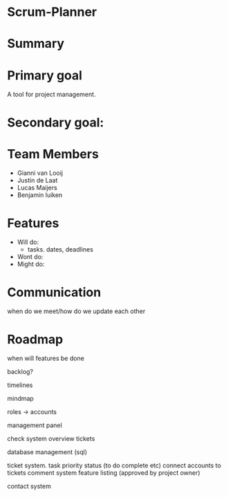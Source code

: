 # Scrum-Planner

# Summary

# Primary goal
  A tool for project management.
# Secondary goal:

# Team Members
  * Gianni van Looij
  * Justin de Laat
  * Lucas Maijers
  * Benjamin luiken

# Features
  * Will do: 
    *  tasks. dates, deadlines
  * Wont do:
  * Might do:

# Communication
  when do we meet/how do we update each other

# Roadmap
  when will features be done



backlog?

timelines

mindmap

roles -> accounts 

management panel 

check system 
overview tickets

database management (sql)

ticket system.
task
priority
status (to do complete etc)
connect accounts to tickets
comment system
feature listing (approved by project owner)

contact system
